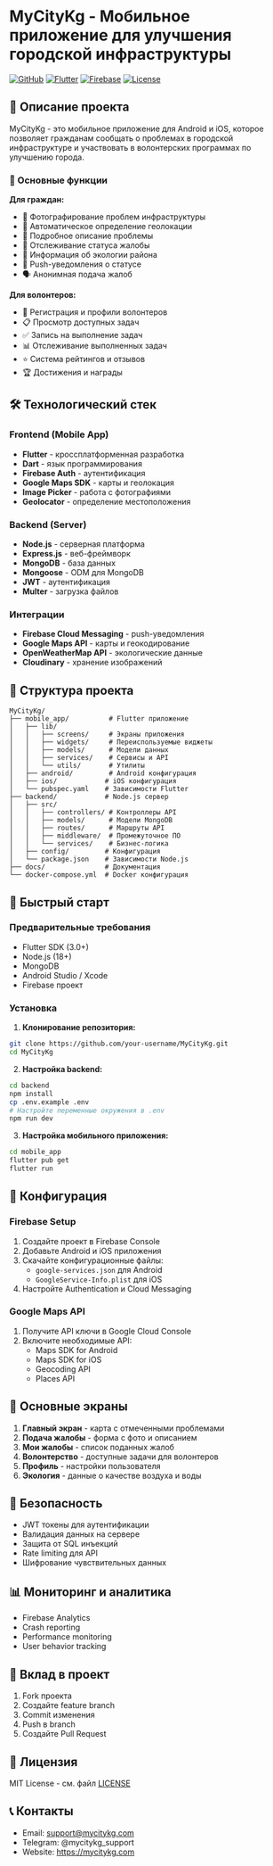 # MyCityKg - Мобильное приложение для улучшения городской инфраструктуры

[![GitHub](https://img.shields.io/badge/GitHub-Starwatch--kg%2FMyCityKg-blue?logo=github)](https://github.com/Starwatch-kg/MyCityKg)
[![Flutter](https://img.shields.io/badge/Flutter-3.35.6-blue?logo=flutter)](https://flutter.dev/)
[![Firebase](https://img.shields.io/badge/Firebase-Integrated-orange?logo=firebase)](https://firebase.google.com/)
[![License](https://img.shields.io/github/license/Starwatch-kg/MyCityKg)](https://github.com/Starwatch-kg/MyCityKg/blob/main/LICENSE)

## 📱 Описание проекта

MyCityKg - это мобильное приложение для Android и iOS, которое позволяет гражданам сообщать о проблемах в городской инфраструктуре и участвовать в волонтерских программах по улучшению города.

### 🎯 Основные функции

**Для граждан:**
- 📸 Фотографирование проблем инфраструктуры
- 📍 Автоматическое определение геолокации
- 📝 Подробное описание проблемы
- 🔄 Отслеживание статуса жалобы
- 🌿 Информация об экологии района
- 🔔 Push-уведомления о статусе
- 🗣️ Анонимная подача жалоб

**Для волонтеров:**
- 👥 Регистрация и профили волонтеров
- 📋 Просмотр доступных задач
- ✅ Запись на выполнение задач
- 📊 Отслеживание выполненных задач
- ⭐ Система рейтингов и отзывов
- 🏆 Достижения и награды

## 🛠 Технологический стек

### Frontend (Mobile App)
- **Flutter** - кроссплатформенная разработка
- **Dart** - язык программирования
- **Firebase Auth** - аутентификация
- **Google Maps SDK** - карты и геолокация
- **Image Picker** - работа с фотографиями
- **Geolocator** - определение местоположения

### Backend (Server)
- **Node.js** - серверная платформа
- **Express.js** - веб-фреймворк
- **MongoDB** - база данных
- **Mongoose** - ODM для MongoDB
- **JWT** - аутентификация
- **Multer** - загрузка файлов

### Интеграции
- **Firebase Cloud Messaging** - push-уведомления
- **Google Maps API** - карты и геокодирование
- **OpenWeatherMap API** - экологические данные
- **Cloudinary** - хранение изображений

## 📁 Структура проекта

```
MyCityKg/
├── mobile_app/          # Flutter приложение
│   ├── lib/
│   │   ├── screens/     # Экраны приложения
│   │   ├── widgets/     # Переиспользуемые виджеты
│   │   ├── models/      # Модели данных
│   │   ├── services/    # Сервисы и API
│   │   └── utils/       # Утилиты
│   ├── android/         # Android конфигурация
│   ├── ios/            # iOS конфигурация
│   └── pubspec.yaml    # Зависимости Flutter
├── backend/            # Node.js сервер
│   ├── src/
│   │   ├── controllers/ # Контроллеры API
│   │   ├── models/      # Модели MongoDB
│   │   ├── routes/      # Маршруты API
│   │   ├── middleware/  # Промежуточное ПО
│   │   └── services/    # Бизнес-логика
│   ├── config/         # Конфигурация
│   └── package.json    # Зависимости Node.js
├── docs/               # Документация
└── docker-compose.yml  # Docker конфигурация
```

## 🚀 Быстрый старт

### Предварительные требования
- Flutter SDK (3.0+)
- Node.js (18+)
- MongoDB
- Android Studio / Xcode
- Firebase проект

### Установка

1. **Клонирование репозитория:**
```bash
git clone https://github.com/your-username/MyCityKg.git
cd MyCityKg
```

2. **Настройка backend:**
```bash
cd backend
npm install
cp .env.example .env
# Настройте переменные окружения в .env
npm run dev
```

3. **Настройка мобильного приложения:**
```bash
cd mobile_app
flutter pub get
flutter run
```

## 🔧 Конфигурация

### Firebase Setup
1. Создайте проект в Firebase Console
2. Добавьте Android и iOS приложения
3. Скачайте конфигурационные файлы:
   - `google-services.json` для Android
   - `GoogleService-Info.plist` для iOS
4. Настройте Authentication и Cloud Messaging

### Google Maps API
1. Получите API ключи в Google Cloud Console
2. Включите необходимые API:
   - Maps SDK for Android
   - Maps SDK for iOS
   - Geocoding API
   - Places API

## 📱 Основные экраны

1. **Главный экран** - карта с отмеченными проблемами
2. **Подача жалобы** - форма с фото и описанием
3. **Мои жалобы** - список поданных жалоб
4. **Волонтерство** - доступные задачи для волонтеров
5. **Профиль** - настройки пользователя
6. **Экология** - данные о качестве воздуха и воды

## 🔐 Безопасность

- JWT токены для аутентификации
- Валидация данных на сервере
- Защита от SQL инъекций
- Rate limiting для API
- Шифрование чувствительных данных

## 📊 Мониторинг и аналитика

- Firebase Analytics
- Crash reporting
- Performance monitoring
- User behavior tracking

## 🤝 Вклад в проект

1. Fork проекта
2. Создайте feature branch
3. Commit изменения
4. Push в branch
5. Создайте Pull Request

## 📄 Лицензия

MIT License - см. файл [LICENSE](LICENSE)

## 📞 Контакты

- Email: support@mycitykg.com
- Telegram: @mycitykg_support
- Website: https://mycitykg.com
